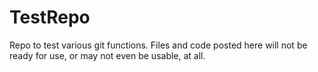 TestRepo
========

Repo to test various git functions. Files and code posted here will not be ready for use, or may not even be usable, at all. 

